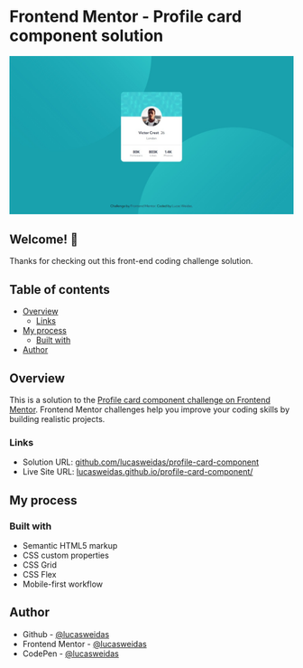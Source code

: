 # Frontend Mentor - Profile card component solution

![Preview for the Profile card component coding challenge](./preview/desktop-preview.jpg)

## Welcome! 👋

Thanks for checking out this front-end coding challenge solution.

## Table of contents
- [Overview](#overview)
  - [Links](#links)
- [My process](#my-process)
  - [Built with](#built-with)
- [Author](#author)

## Overview

This is a solution to the [Profile card component challenge on Frontend Mentor](https://www.frontendmentor.io/challenges/profile-card-component-cfArpWshJ). Frontend Mentor challenges help you improve your coding skills by building realistic projects.

### Links

- Solution URL: [github.com/lucasweidas/profile-card-component](https://github.com/lucasweidas/profile-card-component)
- Live Site URL: [lucasweidas.github.io/profile-card-component/](https://lucasweidas.github.io/profile-card-component/)

## My process

### Built with

- Semantic HTML5 markup
- CSS custom properties
- CSS Grid
- CSS Flex
- Mobile-first workflow

## Author

- Github - [@lucasweidas](https://github.com/LucasWeidas)
- Frontend Mentor - [@lucasweidas](https://www.frontendmentor.io/profile/lucasweidas)
- CodePen - [@lucasweidas](https://codepen.io/lucasweidas)
